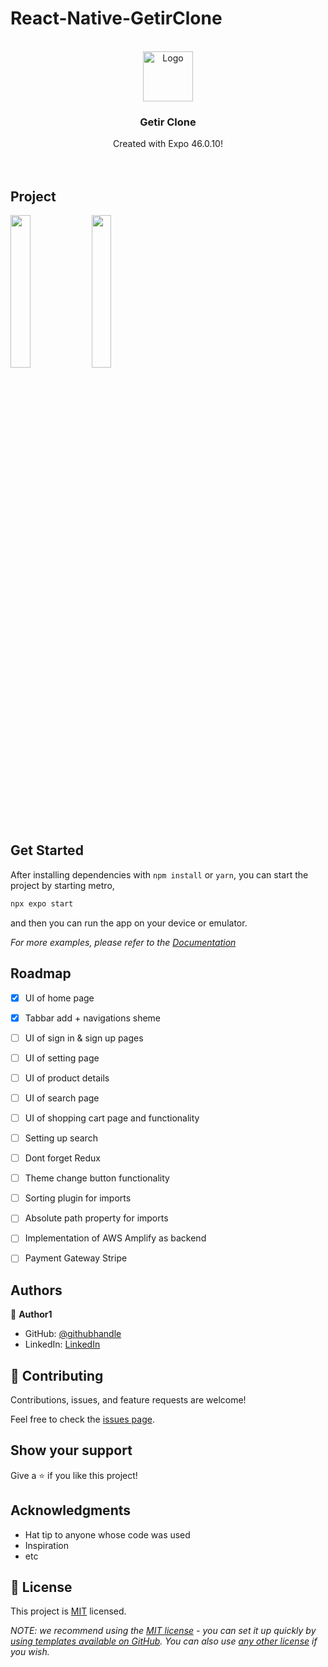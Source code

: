# React-Native-GetirClone





<!-- PROJECT LOGO -->
<br />
<div align="center">
  <a href="https://spotify.com">
    <img src="https://upload.wikimedia.org/wikipedia/commons/5/58/Getir_logo.png" alt="Logo" width="80">
  </a>

  <h3 align="center">Getir Clone</h3>

  <p align="center">
    Created with Expo 46.0.10! 
    <br />
    <br />
    <br />
  </p>
</div>

<!-- PROJECT -->

##  Project

<img src="https://user-images.githubusercontent.com/96943978/195986913-8ac6bfeb-0272-4aa4-998d-c052155e0d2e.png" width=25% height=25%>
<img src="https://user-images.githubusercontent.com/96943978/196880459-578de433-07f4-4507-ab24-25a59a64b846.png" width=25% height=25%>





## Get Started

After installing dependencies with `npm install` or `yarn`, you can start the project by starting metro,

```bash
npx expo start
```

and then you can run the app on your device or emulator.

_For more examples, please refer to the [Documentation](https://reactnative.dev/docs/environment-setup)_

<!-- ROADMAP -->

## Roadmap
-   [x] UI of home page
-   [x] Tabbar add + navigations sheme
-   [ ] UI of sign in & sign up pages
-   [ ] UI of setting page
-   [ ] UI of product details
-   [ ] UI of search page
-   [ ] UI of shopping cart page and functionality
-   [ ] Setting up search
-   [ ] Dont forget Redux
-   [ ] Theme change button functionality
-   [ ] Sorting plugin for imports
-   [ ] Absolute path property for imports
-   [ ] Implementation of AWS Amplify as backend
-   [ ] Payment Gateway Stripe



## Authors

👤 **Author1**

- GitHub: [@githubhandle](https://github.com/batuctn)
- LinkedIn: [LinkedIn](https://www.linkedin.com/in/batu%C3%A7etin/)



## 🤝 Contributing

Contributions, issues, and feature requests are welcome!

Feel free to check the [issues page](https://github.com/batuctn/GetirClone/issues).

## Show your support

Give a ⭐️ if you like this project!

## Acknowledgments

- Hat tip to anyone whose code was used
- Inspiration
- etc

## 📝 License

This project is [MIT](./LICENSE) licensed.

_NOTE: we recommend using the [MIT license](https://choosealicense.com/licenses/mit/) - you can set it up quickly by [using templates available on GitHub](https://docs.github.com/en/communities/setting-up-your-project-for-healthy-contributions/adding-a-license-to-a-repository). You can also use [any other license](https://choosealicense.com/licenses/) if you wish._
